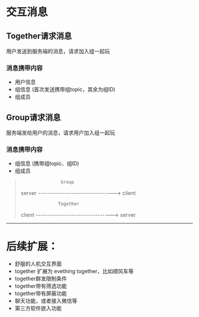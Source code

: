 
# 交互消息
## Together请求消息
  用户发送到服务端的消息，请求加入组一起玩
### 消息携带内容
 * 用户信息
 * 组信息 (首次发送携带组topic，其余为组ID)
 * 组成员
## Group请求消息
   服务端发给用户的消息，请求用户加入组一起玩
### 消息携带内容
 * 组信息 (携带组topic、组ID)
 * 组成员


>                    Group
>server   -------------------------------->   client
>
>                   Together
>client   -------------------------------->   server
* * * *



# 后续扩展：
 * 舒服的人机交互界面
 * together 扩展为 evething together，比如顺风车等
 * together群发限制条件
 * together带有筛选功能
 * together带有屏蔽功能
 * 聊天功能，或者接入微信等
 * 第三方软件嵌入功能

